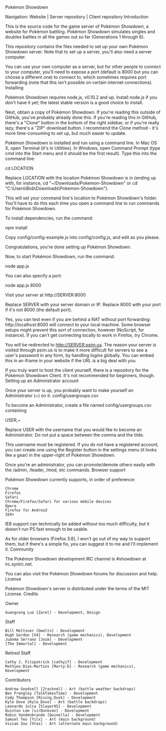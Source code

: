 
Pokémon Showdown

Navigation: Website | Server repository | Client repository
Introduction

This is the source code for the game server of Pokémon Showdown, a website for Pokémon battling. Pokémon Showdown simulates singles and doubles battles in all the games out so far (Generations 1 through 6).

This repository contains the files needed to set up your own Pokémon Showdown server. Note that to set up a server, you'll also need a server computer.

You can use your own computer as a server, but for other people to connect to your computer, you'll need to expose a port (default is 8000 but you can choose a different one) to connect to, which sometimes requires port forwarding (note that this isn't possible on certain internet connections).
Installing

Pokémon Showdown requires node.js, v0.10.2 and up. Install node.js if you don't have it yet; the latest stable version is a good choice to install.

Next, obtain a copy of Pokémon Showdown. If you're reading this outside of GitHub, you've probably already done this. If you're reading this in GitHub, there's a "Clone" button in the bottom of the right sidebar, or if you're really lazy, there's a "ZIP" download button. I recommend the Clone method - it's more time-consuming to set up, but much easier to update.

Pokémon Showdown is installed and run using a command line. In Mac OS X, open Terminal (it's in Utilities). In Windows, open Command Prompt (type cmd into the Start menu and it should be the first result). Type this into the command line:

cd LOCATION

Replace LOCATION with the location Pokémon Showdown is in (ending up with, for instance, cd "~/Downloads/Pokemon-Showdown" or cd "C:\Users\Bob\Downloads\Pokemon-Showdown\").

This will set your command line's location to Pokémon Showdown's folder. You'll have to do this each time you open a command line to run commands for Pokémon Showdown.

To install dependencies, run the command:

npm install

Copy config/config-example.js into config/config.js, and edit as you please.

Congratulations, you're done setting up Pokémon Showdown.

Now, to start Pokémon Showdown, run the command:

node app.js

You can also specify a port:

node app.js 8000

Visit your server at http://SERVER:8000

Replace SERVER with your server domain or IP. Replace 8000 with your port if it's not 8000 (the default port).

Yes, you can test even if you are behind a NAT without port forwarding: http://localhost:8000 will connect to your local machine. Some browser setups might prevent this sort of connection, however (NoScript, for instance). If you can't get connecting locally to work in Firefox, try Chrome.

You will be redirected to http://SERVER.psim.us. The reason your server is visited through psim.us is to make it more difficult for servers to see a user's password in any form, by handling logins globally. You can embed this in an iframe in your website if the URL is a big deal with you.

If you truly want to host the client yourself, there is a repository for the Pokémon Showdown Client. It's not recommended for beginners, though.
Setting up an Administrator account

Once your server is up, you probably want to make yourself an Administrator (~) on it.
config/usergroups.csv

To become an Administrator, create a file named config/usergroups.csv containing

USER,~

Replace USER with the username that you would like to become an Administrator. Do not put a space between the comma and the tilde.

This username must be registered. If you do not have a registered account, you can create one using the Register button in the settings menu (it looks like a gear) in the upper-right of Pokémon Showdown.

Once you're an administrator, you can promote/demote others easily with the /admin, /leader, /mod, etc commands.
Browser support

Pokémon Showdown currently supports, in order of preference:

    Chrome
    Firefox
    Safari
    Chrome/Firefox/Safari for various mobile devices
    Opera
    Firefox for Android
    IE9+

IE8 support can technically be added without too much difficulty, but it doesn't run PS fast enough to be usable.

As for older browsers (Firefox 3.6), I won't go out of my way to support them, but if there's a simple fix, you can suggest it to me and I'll implement it.
Community

The Pokémon Showdown development IRC channel is #showdown at irc.synirc.net.

You can also visit the Pokémon Showdown forums for discussion and help.
License

Pokémon Showdown's server is distributed under the terms of the MIT License.
Credits

Owner

    Guangcong Luo [Zarel] - Development, Design

Staff

    Bill Meltsner [bmelts] - Development
    Hugh Gordon [V4] - Research (game mechanics), Development
    Juanma Serrano [Joim] - Development
    [The Immortal] - Development

Retired Staff

    Cathy J. Fitzpatrick [cathyjf] - Development
    Mathieu Dias-Martins [Marty-D] - Research (game mechanics), Development

Contributors

    Andrew Goodsell [Zracknel] - Art (battle weather backdrops)
    Ben Frengley [TalkTakesTime] - Development
    Cody Thompson [Rising_Dusk] - Development
    Kyle Dove [Kyle_Dove] - Art (battle backdrops)
    Leonardo Julca [Slayer95] - Development
    Quinton Lee [sirDonovan] - Development
    Robin Vandenbrande [Quinella] - Development
    Samuel Teo [Yilx] - Art (main background)
    Vivian Zou [Vtas] - Art (alternate main background)
